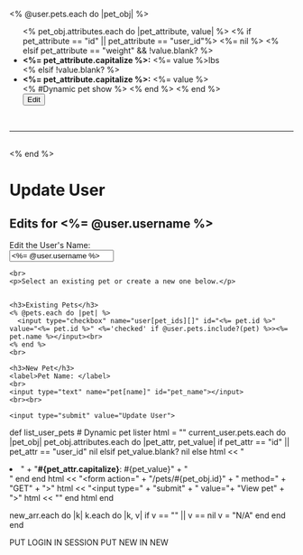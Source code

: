 <!-- <ul>
<li>Name: <%= pet_obj.name %><input type="checkbox" name="user[pet]" id="<%= pet_obj.id %>" value="<%= 'checked' if pet_obj.user_id == current_user.id %>"></li>
<li>Date Of Birth: <%= pet_obj.dob %></li>
<li>Breed: <%= pet_obj.breed%></li>
<form action="/pets/<%= pet_obj.id %>" method="GET">
  <input type="submit" value="View Pet"><br>
</form> -->


<% @user.pets.each do |pet_obj| %>
  <ul>
  <% pet_obj.attributes.each do |pet_attribute, value| %>
    <% if pet_attribute == "id" || pet_attribute == "user_id"%>
      <%= nil %>
    <% elsif pet_attribute == "weight" && !value.blank? %>
      <li><strong><%= pet_attribute.capitalize %>:</strong> <%= value %>lbs</li>
    <% elsif !value.blank? %>
      <li><strong><%= pet_attribute.capitalize %>:</strong> <%= value %></li> <% #Dynamic pet show %>
    <% end %>
  <% end %>
  <form action="/pets/<%= pet_obj.id %>/edit" method="GET">
    <input type="submit" value="Edit">
  </form>  
  </ul><br><hr><br>
<% end %>


<h1>Update User</h1>
 
<h2>Edits for <%= @user.username %></h2>
 
  <form action="/users/<%= @user.id %>" method="POST">
    <input id="hidden" type="hidden" name="_method" value="patch">
    <label>Edit the User's Name:</label>
    <br>
    <input type="text" name="user[name]" value="<%= @user.username %>">
 
    <br>
    <p>Select an existing pet or create a new one below.</p>
 
 
    <h3>Existing Pets</h3>
    <% @pets.each do |pet| %>
      <input type="checkbox" name="user[pet_ids][]" id="<%= pet.id %>" value="<%= pet.id %>" <%='checked' if @user.pets.include?(pet) %>><%= pet.name %></input><br>
    <% end %>
    <br>
 
    <h3>New Pet</h3>
    <label>Pet Name: </label>
    <br>
    <input type="text" name="pet[name]" id="pet_name"></input>
    <br><br>
 
    <input type="submit" value="Update User">
  </form>


  def list_user_pets # Dynamic pet lister
      html = ""
      current_user.pets.each do |pet_obj|
        pet_obj.attributes.each do |pet_attr, pet_value|
          if pet_attr == "id" || pet_attr == "user_id"
            nil
          elsif pet_value.blank?
            nil
          else
            html << "<li>" + "<strong>#{pet_attr.capitalize}</strong>: #{pet_value}" + "</li>"
          end
        end
        html << "<form action=" + "/pets/#{pet_obj.id}" + " method=" + "GET" + ">"
        html << "<input type=" + "submit" + " value="+ "View pet" + ">"
        html << "</form>"
      end
      html
    end

new_arr.each do |k|
          k.each do |k, v|
            if v == "" || v == nil
              v = "N/A"
            end
          end
        end




  PUT LOGIN IN SESSION
  PUT NEW IN NEW
  